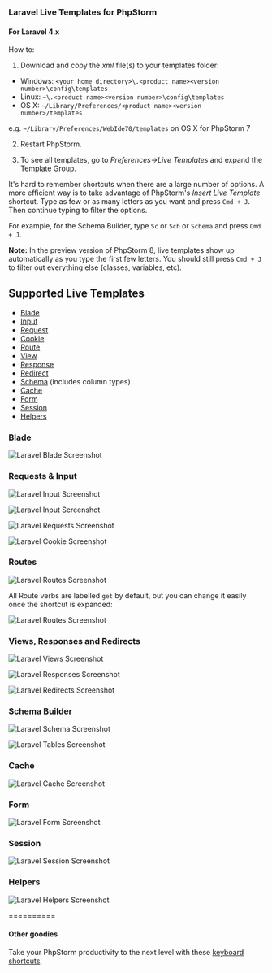 ### Laravel Live Templates for PhpStorm ###  
#### For Laravel 4.x ####

How to:

1) Download and copy the *xml* file(s) to your templates folder:

* Windows: `<your home directory>\.<product name><version number>\config\templates`
* Linux: `~\.<product name><version number>\config\templates`
* OS X: `~/Library/Preferences/<product name><version number>/templates`

e.g. `~/Library/Preferences/WebIde70/templates` on OS X for PhpStorm 7


2) Restart PhpStorm.

3) To see all templates, go to *Preferences->Live Templates* and expand the Template Group.


It's hard to remember shortcuts when there are a large number of options. A more efficient way is to take advantage of PhpStorm's *Insert Live Template* shortcut. Type as few or as many letters as you want and press `Cmd + J`. Then continue typing to filter the options.

For example, for the Schema Builder, type `Sc` or `Sch` or `Schema` and press `Cmd + J`. 

**Note:** In the preview version of PhpStorm 8, live templates show up automatically as you type the first few letters. You should still press `Cmd + J` to filter out everything else (classes, variables, etc).

## Supported Live Templates ##

- [Blade](#blade)
- [Input](#requests--input)
- [Request](#requests--input)
- [Cookie](#requests--input)
- [Route](#routes)
- [View](#views-responses-and-redirects)
- [Response](#views-responses-and-redirects)
- [Redirect](#views-responses-and-redirects)
- [Schema](#schema-builder) (includes column types)
- [Cache](#cache)
- [Form](#form)
- [Session](#session)
- [Helpers](#helpers)

### Blade ###

![Laravel Blade Screenshot](https://raw.github.com/koomai/phpstorm-laravel-live-templates/master/images/laravel-blade-screenshot.png)

### Requests & Input ###
![Laravel Input Screenshot](https://raw.github.com/koomai/phpstorm-laravel-live-templates/master/images/input-demo.png)

![Laravel Input Screenshot](https://raw.github.com/koomai/phpstorm-laravel-live-templates/master/images/input-file-demo.png)

![Laravel Requests Screenshot](https://raw.github.com/koomai/phpstorm-laravel-live-templates/master/images/request-demo.png)

![Laravel Cookie Screenshot](https://raw.github.com/koomai/phpstorm-laravel-live-templates/master/images/cookie-demo.png)

### Routes ###

![Laravel Routes Screenshot](https://raw.github.com/koomai/phpstorm-laravel-live-templates/master/images/routes-demo.png)

All Route verbs are labelled `get` by default, but you can change it easily once the shortcut is expanded:

![Laravel Routes Screenshot](https://raw.github.com/koomai/phpstorm-laravel-live-templates/master/images/routes-enum-demo.png)

### Views, Responses and Redirects ###

![Laravel Views Screenshot](https://raw.github.com/koomai/phpstorm-laravel-live-templates/master/images/view-demo.png)

![Laravel Responses Screenshot](https://raw.github.com/koomai/phpstorm-laravel-live-templates/master/images/response-demo.png)

![Laravel Redirects Screenshot](https://raw.github.com/koomai/phpstorm-laravel-live-templates/master/images/redirect-demo.png)

### Schema Builder ###

![Laravel Schema Screenshot](https://raw.github.com/koomai/phpstorm-laravel-live-templates/master/images/schema-demo.png)

![Laravel Tables Screenshot](https://raw.github.com/koomai/phpstorm-laravel-live-templates/master/images/table-demo.png)

### Cache ###

![Laravel Cache Screenshot](https://raw.github.com/koomai/phpstorm-laravel-live-templates/master/images/cache-demo.png)

### Form ###

![Laravel Form Screenshot](https://raw.github.com/koomai/phpstorm-laravel-live-templates/master/images/form-demo.png)

### Session ###

![Laravel Session Screenshot](https://raw.github.com/koomai/phpstorm-laravel-live-templates/master/images/session-demo.png)

### Helpers ###

![Laravel Helpers Screenshot](https://raw.github.com/koomai/phpstorm-laravel-live-templates/master/images/helpers-demo.png)

==========
#### Other goodies ####
Take your PhpStorm productivity to the next level with these [keyboard shortcuts](https://gist.github.com/koomai/9340189).
